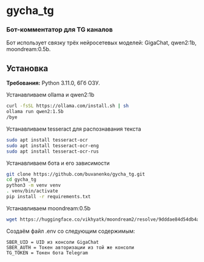 # gycha_tg
### Бот-комментатор для TG каналов
Бот использует связку трёх нейросетевых моделей: GigaChat, qwen2:1b, moondream:0.5b.

## Установка
**Требования:** Python 3.11.0, 6Гб ОЗУ.

Устанавливаем ollama и qwen2:1b
```sh
curl -fsSL https://ollama.com/install.sh | sh
ollama run qwen2:1.5b
/bye
```
Устанавливаем tesseract для распознавания текста
```sh
sudo apt install tesseract-ocr
sudo apt install tesseract-ocr-eng
sudo apt install tesseract-ocr-rus
```
Устанавливаем бота и его зависимости
```sh
git clone https://github.com/buvanenko/gycha_tg.git
cd gycha_tg
python3 -m venv venv
. venv/bin/activate
pip install -r requirements.txt
```
Устанавливаем moondream:0.5b
```sh
wget https://huggingface.co/vikhyatk/moondream2/resolve/9dddae84d54db4ac56fe37817aeaeb502ed083e2/moondream-0_5b-int8.mf.gz?download=true
```
Создаём файл .env со следующим содержимым:
```
SBER_UID = UID из консоли GigaChat
SBER_AUTH = Токен авторизации из той же консоли
TG_TOKEN = Токен бота Telegram
```